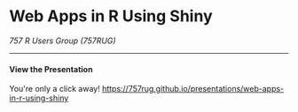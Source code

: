 # Web Apps in R Using Shiny
*757 R Users Group (757RUG)*

-------

#### View the Presentation

You're only a click away! https://757rug.github.io/presentations/web-apps-in-r-using-shiny